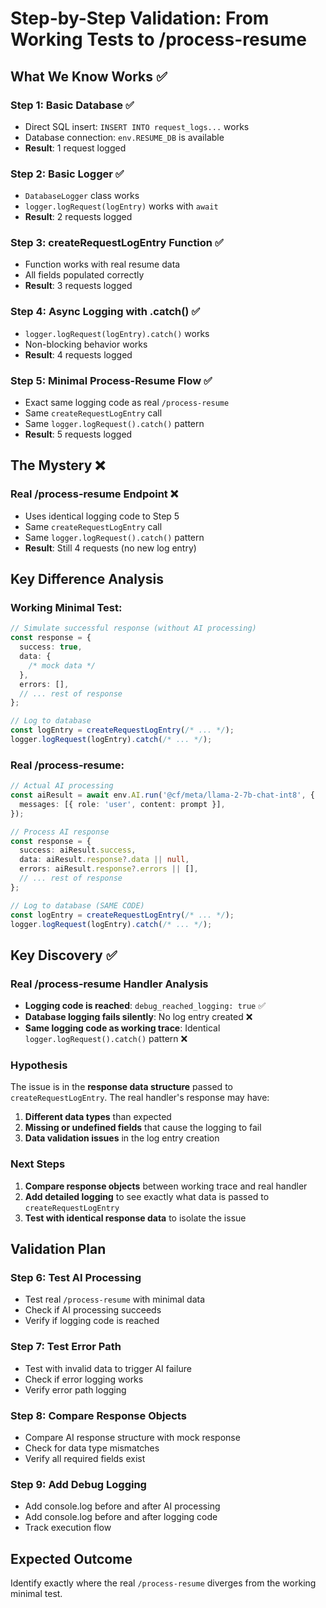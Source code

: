 # Step-by-Step Validation: From Working Tests to /process-resume

## What We Know Works ✅

### Step 1: Basic Database ✅

- Direct SQL insert: `INSERT INTO request_logs...` works
- Database connection: `env.RESUME_DB` is available
- **Result**: 1 request logged

### Step 2: Basic Logger ✅

- `DatabaseLogger` class works
- `logger.logRequest(logEntry)` works with `await`
- **Result**: 2 requests logged

### Step 3: createRequestLogEntry Function ✅

- Function works with real resume data
- All fields populated correctly
- **Result**: 3 requests logged

### Step 4: Async Logging with .catch() ✅

- `logger.logRequest(logEntry).catch()` works
- Non-blocking behavior works
- **Result**: 4 requests logged

### Step 5: Minimal Process-Resume Flow ✅

- Exact same logging code as real `/process-resume`
- Same `createRequestLogEntry` call
- Same `logger.logRequest().catch()` pattern
- **Result**: 5 requests logged

## The Mystery ❌

### Real /process-resume Endpoint ❌

- Uses identical logging code to Step 5
- Same `createRequestLogEntry` call
- Same `logger.logRequest().catch()` pattern
- **Result**: Still 4 requests (no new log entry)

## Key Difference Analysis

### Working Minimal Test:

```typescript
// Simulate successful response (without AI processing)
const response = {
  success: true,
  data: {
    /* mock data */
  },
  errors: [],
  // ... rest of response
};

// Log to database
const logEntry = createRequestLogEntry(/* ... */);
logger.logRequest(logEntry).catch(/* ... */);
```

### Real /process-resume:

```typescript
// Actual AI processing
const aiResult = await env.AI.run('@cf/meta/llama-2-7b-chat-int8', {
  messages: [{ role: 'user', content: prompt }],
});

// Process AI response
const response = {
  success: aiResult.success,
  data: aiResult.response?.data || null,
  errors: aiResult.response?.errors || [],
  // ... rest of response
};

// Log to database (SAME CODE)
const logEntry = createRequestLogEntry(/* ... */);
logger.logRequest(logEntry).catch(/* ... */);
```

## Key Discovery ✅

### Real /process-resume Handler Analysis

- **Logging code is reached**: `debug_reached_logging: true` ✅
- **Database logging fails silently**: No log entry created ❌
- **Same logging code as working trace**: Identical `logger.logRequest().catch()` pattern ❌

### Hypothesis

The issue is in the **response data structure** passed to `createRequestLogEntry`. The real handler's response may have:

1. **Different data types** than expected
2. **Missing or undefined fields** that cause the logging to fail
3. **Data validation issues** in the log entry creation

### Next Steps

1. **Compare response objects** between working trace and real handler
2. **Add detailed logging** to see exactly what data is passed to `createRequestLogEntry`
3. **Test with identical response data** to isolate the issue

## Validation Plan

### Step 6: Test AI Processing

- Test real `/process-resume` with minimal data
- Check if AI processing succeeds
- Verify if logging code is reached

### Step 7: Test Error Path

- Test with invalid data to trigger AI failure
- Check if error logging works
- Verify error path logging

### Step 8: Compare Response Objects

- Compare AI response structure with mock response
- Check for data type mismatches
- Verify all required fields exist

### Step 9: Add Debug Logging

- Add console.log before and after AI processing
- Add console.log before and after logging code
- Track execution flow

## Expected Outcome

Identify exactly where the real `/process-resume` diverges from the working minimal test.
